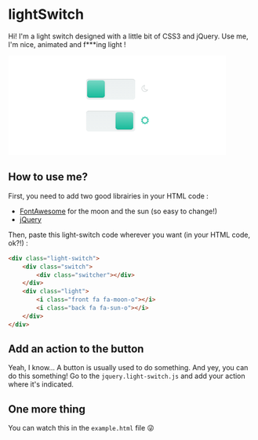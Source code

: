 lightSwitch
===========

Hi! I'm a light switch designed with a little bit of CSS3 and jQuery. Use me, I'm nice, animated and f***ing light !

![Example of lightSwitch ](example.png)

## How to use me?

First, you need to add two good librairies in your HTML code : 
* [FontAwesome](http://fortawesome.github.io/Font-Awesome/icons/) for the moon and the sun (so easy to change!)
* [jQuery](http://jquery.com/)

Then, paste this light-switch code wherever you want (in your HTML code, ok?!) :

````html
<div class="light-switch">
    <div class="switch">
        <div class="switcher"></div>
    </div>
    <div class="light">
        <i class="front fa fa-moon-o"></i>
        <i class="back fa fa-sun-o"></i>
    </div>
</div>
````

## Add an action to the button

Yeah, I know... A button is usually used to do something. And yey, you can do this something! Go to the `jquery.light-switch.js` and add your action where it's indicated.

## One more thing

You can watch this in the `example.html` file :stuck_out_tongue_winking_eye:
